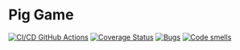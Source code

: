 # Pig Game
[![CI/CD GitHub Actions](https://github.com/AlisaVasova/PigGame/actions/workflows/main.yml/badge.svg)](https://github.com/AlisaVasova/PigGame/actions/workflows/main.yml)
[![Coverage Status](https://coveralls.io/repos/github/AlisaVasova/PigGame/badge.svg?branch=master)](https://coveralls.io/github/AlisaVasova/PigGame?branch=master)
[![Bugs](https://sonarcloud.io/api/project_badges/measure?project=AlisaVasova_PigGame&metric=bugs)](https://sonarcloud.io/summary/new_code?id=AlisaVasova_PigGame)
[![Code smells](https://sonarcloud.io/api/project_badges/measure?project=AlisaVasova_PigGame&metric=code_smells)](https://sonarcloud.io/dashboard?id=AlisaVasova_PigGame)
